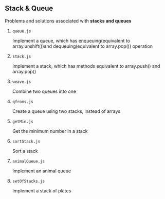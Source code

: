 ## Stack & Queue

Problems and solutions associated with **stacks and queues**

1. `queue.js`

   Implement a queue, which has enqueuing(equivalent to array.unshift())and dequeuing(equivalent to array.pop()) operation

2. `stack.js`

   Implement a stack, which has methods equivalent to array.push() and array.pop()

3. `weave.js`

   Combine two queues into one

4. `qfroms.js`

   Create a queue using two stacks, instead of arrays

5. `getMin.js`

   Get the minimum number in a stack

6. `sortStack.js`

   Sort a stack

7. `animalQueue.js`

   Implement an animal queue

8. `setOfStacks.js`

   Implement a stack of plates
